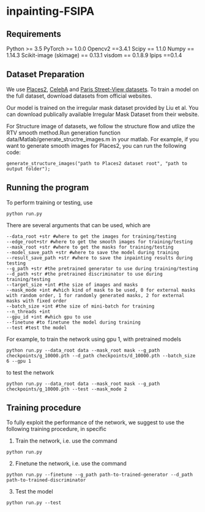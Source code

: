 # inpainting-FSIPA
## Requirements
Python >= 3.5
PyTorch >= 1.0.0
Opencv2 ==3.4.1
Scipy == 1.1.0
Numpy == 1.14.3
Scikit-image (skimage) == 0.13.1
visdom == 0.1.8.9
lpips ==0.1.4
## Dataset Preparation
We use [Places2](http://places2.csail.mit.edu/download.html), [CelebA](http://mmlab.ie.cuhk.edu.hk/projects/CelebA.html) and [Paris Street-View datasets](https://github.com/pathak22/context-encoder). To train a model on the full dataset, download datasets from official websites.

Our model is trained on the irregular mask dataset provided by Liu et al. You can download publically available Irregular Mask Dataset from their website.

For Structure image of datasets, we follow the structure flow and utlize the RTV smooth method.Run generation function data/Matlab/generate_structre_images.m in your matlab. For example, if you want to generate smooth images for Places2, you can run the following code:
```
generate_structure_images("path to Places2 dataset root", "path to output folder");
```
## Running the program
To perform training or testing, use 
```
python run.py
```
There are several arguments that can be used, which are
```
--data_root +str #where to get the images for training/testing
--edge_root+str #where to get the smooth images for training/testing
--mask_root +str #where to get the masks for training/testing
--model_save_path +str #where to save the model during training
--result_save_path +str #where to save the inpainting results during testing
--g_path +str #the pretrained generator to use during training/testing
--d_path +str #the pretrained discriminator to use during training/testing
--target_size +int #the size of images and masks
--mask_mode +int #which kind of mask to be used, 0 for external masks with random order, 1 for randomly generated masks, 2 for external masks with fixed order
--batch_size +int #the size of mini-batch for training
--n_threads +int
--gpu_id +int #which gpu to use
--finetune #to finetune the model during training
--test #test the model
```
For example, to train the network using gpu 1, with pretrained models
```
python run.py --data_root data --mask_root mask --g_path checkpoints/g_10000.pth --d_path checkpoints/d_10000.pth --batch_size 6 --gpu 1
```
to test the network
```
python run.py --data_root data --mask_root mask --g_path checkpoints/g_10000.pth --test --mask_mode 2
```
## Training procedure
To fully exploit the performance of the network, we suggest to use the following training procedure, in specific
1. Train the network, i.e. use the command
```
python run.py
```
2. Finetune the network, i.e. use the command
```
python run.py --finetune --g_path path-to-trained-generator --d_path path-to-trained-discriminator
```
3. Test the model
```
python run.py --test
```
